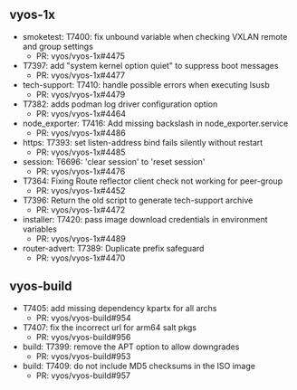 ## vyos-1x
- smoketest: T7400: fix unbound variable when checking VXLAN remote and group settings
   - PR: vyos/vyos-1x#4475
- T7397: add "system kernel option quiet" to suppress boot messages
   - PR: vyos/vyos-1x#4477
- tech-support: T7410: handle possible errors when executing lsusb
   - PR: vyos/vyos-1x#4479
- T7382: adds podman log driver configuration option
   - PR: vyos/vyos-1x#4464
- node_exporter: T7416: Add missing backslash in node_exporter.service
   - PR: vyos/vyos-1x#4486
- https: T7393: set listen-address bind fails silently without restart
   - PR: vyos/vyos-1x#4485
- session: T6696: 'clear session' to 'reset session'
   - PR: vyos/vyos-1x#4476
- T7364: Fixing Route reflector client check not working for peer-group
   - PR: vyos/vyos-1x#4452
- T7396: Return the old script to generate tech-support archive
   - PR: vyos/vyos-1x#4472
- installer: T7420: pass image download credentials in environment variables
   - PR: vyos/vyos-1x#4489
- router-advert: T7389: Duplicate prefix safeguard
   - PR: vyos/vyos-1x#4470


## vyos-build
- T7405: add missing dependency kpartx for all archs
   - PR: vyos/vyos-build#954
- T7407: fix the incorrect url for arm64 salt pkgs
   - PR: vyos/vyos-build#956
- build: T7399: remove the APT option to allow downgrades
   - PR: vyos/vyos-build#953
- build: T7409: do not include MD5 checksums in the ISO image
   - PR: vyos/vyos-build#957


